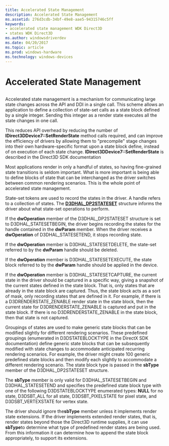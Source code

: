 ```yaml
---
title: Accelerated State Management
description: Accelerated State Management
ms.assetid: 276d3cdb-34bf-49e8-aae5-94315746c5ff
keywords:
- accelerated state management WDK Direct3D
- states WDK Direct3D
ms.author: windowsdriverdev
ms.date: 04/20/2017
ms.topic: article
ms.prod: windows-hardware
ms.technology: windows-devices
---
```


# Accelerated State Management


## <span id="ddk_accelerated_state_management_gg"></span><span id="DDK_ACCELERATED_STATE_MANAGEMENT_GG"></span>


Accelerated state management is a mechanism for communicating large state changes across the API and DDI in a single call. This scheme allows an application to define a collection of state-set calls as a state block defined by a single integer. Sending this integer as a render state executes all the state changes in one call.

This reduces API overhead by reducing the number of **IDirect3DDevice7::SetRenderState** method calls required, and can improve the efficiency of drivers by allowing them to "precompile" stage changes into their own hardware-specific format upon a state block define, instead of on execution of each state change. **IDirect3DDevice7::SetRenderState** is described in the Direct3D SDK documentation

Most applications render in only a handful of states, so having fine-grained state transitions is seldom important. What is more important is being able to define blocks of state that can be interchanged as the driver switches between common rendering scenarios. This is the whole point of accelerated state management.

State-set tokens are used to record the states in the driver. A handle refers to a collection of states. The [**D3DHAL\_DP2STATESET**](https://msdn.microsoft.com/library/windows/hardware/ff545844) structure informs the driver about what state-set operations to perform.

If the **dwOperation** member of the D3DHAL\_DP2STATESET structure is set to D3DHAL\_STATESETBEGIN, the driver begins recording the states for the handle contained in the **dwParam** member. When the driver receives a **dwOperation** of D3DHAL\_STATESETEND, it stops recording state.

If the **dwOperation** member is D3DHAL\_STATESETDELETE, the state-set referred to by the **dwParam** handle should be deleted.

If the **dwOperation** member is D3DHAL\_STATESETEXECUTE, the state block referred to by the **dwParam** handle should be applied in the device.

If the **dwOperation** member is D3DHAL\_STATESETCAPTURE, the current state in the driver should be captured in a specific way, giving a snapshot of the current states defined in the state block. That is, only states that are already in the state block are captured. Thus, the state block acts as a sort of mask, only recording states that are defined in it. For example, if there is a D3DRENDERSTATE\_ZENABLE render state in the state block, then the current state for D3DRENDERSTATE\_ZENABLE is captured and put in the state block. If there is no D3DRENDERSTATE\_ZENABLE in the state block, then that state is not captured.

Groupings of states are used to make generic state blocks that can be modified slightly for different rendering scenarios. These predefined groupings (enumerated in D3DSTATEBLOCKTYPE in the DirectX SDK documentation) define generic state blocks that can be subsequently modified with state changes to accommodate anticipated recurring rendering scenarios. For example, the driver might create 100 generic predefined state blocks and then modify each slightly to accommodate a different rendering scenario. The state block type is passed in the **sbType** member of the D3DHAL\_DP2STATESET structure.

The **sbType** member is only valid for D3DHAL\_STATESETBEGIN and D3DHAL\_STATESETEND and specifies the predefined state block type with one of the following D3DSTATEBLOCKTYPE enumerated types: **NULL** for no state, D3DSBT\_ALL for all state, D3DSBT\_PIXELSTATE for pixel state, and D3DSBT\_VERTEXSTATE for vertex state.

The driver should ignore the**sbType** member unless it implements render state extensions. If the driver implements extended render states, that is, render states beyond those the Direct3D runtime supplies, it can use **sbType**to determine what type of predefined render states are being used. From this information it can determine how to append the state block appropriately, to support its extensions.

 

 





